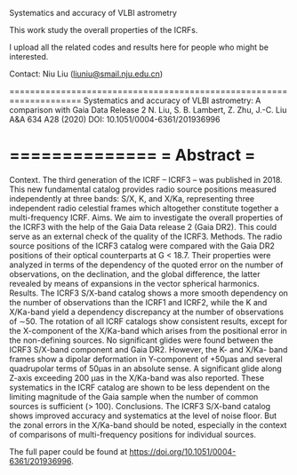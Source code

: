 Systematics and accuracy of VLBI astrometry

This work study the overall properties of the ICRFs.

I upload all the related codes and results here for people who might be interested.

Contact: Niu Liu (liuniu@smail.nju.edu.cn)

====================================================================
Systematics and accuracy of VLBI astrometry: A comparison with Gaia Data Release 2
N.  Liu, S. B.  Lambert, Z.  Zhu, J.-C.  Liu
A&A 634 A28 (2020)
DOI: 10.1051/0004-6361/201936996

==============
=  Abstract  =
==============

Context. The third generation of the ICRF – ICRF3 – was published in 2018. This new fundamental catalog provides radio source positions measured independently at three bands: S/X, K, and X/Ka, representing three independent radio celestial frames which altogether constitute together a multi-frequency ICRF.
Aims. We aim to investigate the overall properties of the ICRF3 with the help of the Gaia Data release 2 (Gaia DR2). This could serve as an external check of the quality of the ICRF3.
Methods. The radio source positions of the ICRF3 catalog were compared with the Gaia DR2 positions of their optical counterparts at G < 18.7. Their properties were analyzed in terms of the dependency of the quoted error on the number of observations, on the declination, and the global difference, the latter revealed by means of expansions in the vector spherical harmonics.
Results. The ICRF3 S/X-band catalog shows a more smooth dependency on the number of observations than the ICRF1 and ICRF2, while the K and X/Ka-band yield a dependency discrepancy at the number of observations of ∼50. The rotation of all ICRF catalogs show consistent results, except for the X-component of the X/Ka-band which arises from the positional error in the non-defining sources. No significant glides were found between the ICRF3 S/X-band component and Gaia DR2. However, the K- and X/Ka- band frames show a dipolar deformation in Y-component of +50μas and several quadrupolar terms of 50μas in an absolute sense. A significant glide along Z-axis exceeding 200 μas in the X/Ka-band was also reported. These systematics in the ICRF catalog are shown to be less dependent on the limiting magnitude of the Gaia sample when the number of common sources is sufficient (> 100). Conclusions. The ICRF3 S/X-band catalog shows improved accuracy and systematics at the level of noise floor. But the zonal errors in the X/Ka-band should be noted, especially in the context of comparisons of multi-frequency positions for individual sources.

The full paper could be found at https://doi.org/10.1051/0004-6361/201936996.
